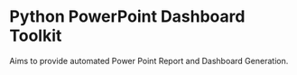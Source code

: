# Python PowerPoint Dashboard Toolkit

Aims to provide automated Power Point Report and Dashboard Generation.